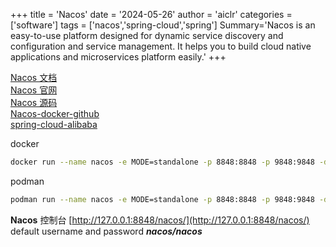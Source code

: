 +++
title = 'Nacos'
date = '2024-05-26'
author = 'aiclr'
categories = ['software']
tags = ['nacos','spring-cloud','spring']
Summary='Nacos is an easy-to-use platform designed for dynamic service discovery and configuration and service management. It helps you to build cloud native applications and microservices platform easily.'
+++

[Nacos 文档](https://nacos.io/zh-cn/docs/quick-start.html) \
[Nacos 官网](https://nacos.io/) \
[Nacos 源码](https://github.com/alibaba/nacos) \
[Nacos-docker-github](https://github.com/nacos-group/nacos-docker) \
[spring-cloud-alibaba](https://github.com/alibaba/spring-cloud-alibaba)

docker
```sh
docker run --name nacos -e MODE=standalone -p 8848:8848 -p 9848:9848 -d nacos/nacos-server:latest
```
podman
```sh
podman run --name nacos -e MODE=standalone -p 8848:8848 -p 9848:9848 -d docker.io/nacos/nacos-server:latest
```
**Nacos** 控制台 [http://127.0.0.1:8848/nacos/](http://127.0.0.1:8848/nacos/) default username and password ***nacos/nacos***
